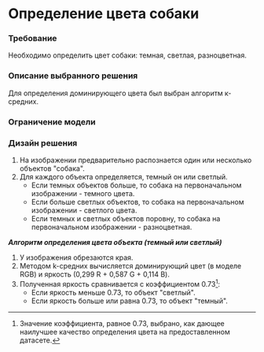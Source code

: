 # Определение цвета собаки

### Требование
Необходимо определить цвет собаки: темная, светлая, разноцветная.

### Описание выбранного решения
Для определения доминирующего цвета был выбран алгоритм к-средних.

### Ограничение модели

### Дизайн решения
1. На изображении предварительно распознается один или несколько объектов "собака".
2. Для каждого объекта определяется, темный он или светлый.
   * Если темных объектов больше, то собака на первоначальном изображении - темного цвета.
   * Если больше светлых объектов, то собака на первоначальном изображении - светлого цвета.
   * Если темных и светлых объектов поровну, то собака на первоначальном изображении - разноцветная.

  **_Алгоритм определения цвета объекта (темный или светлый)_**
  1. У изображения обрезаются края.
  2. Методом k-средних вычисляется доминирующий цвет (в моделе RGB) и яркость (0,299 R + 0,587 G + 0,114 B). 
  3. Полученная яркость сравнивается с коэффициентом 0.73[^1]:
     * Если яркость меньше 0.73, то объект "светлый".
     * Если яркость больше или равна 0.73, то объект "темный".

  [^1]: Значение коэффициента, равное 0.73, выбрано, как дающее наилучшее качество определения цвета на предоставленном датасете.
